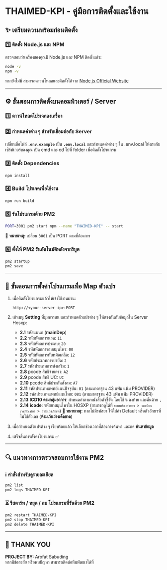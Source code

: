 # THAIMED-KPI - คู่มือการติดตั้งและใช้งาน

## ✨ เตรียมความพร้อมก่อนติดตั้ง
### 1️⃣ ติดตั้ง **Node.js** และ **NPM**
ตรวจสอบว่าเครื่องของคุณมี Node.js และ NPM ติดตั้งแล้ว:
```sh
node -v
npm -v
```
หากยังไม่มี สามารถดาวน์โหลดและติดตั้งได้จาก [Node.js Official Website](https://nodejs.org/)

---

## ⚙️ **ขั้นตอนการติดตั้งบนคอมพิวเตอร์ / Server**
### 1️⃣ ดาวน์โหลดโปรเจคลงเครื่อง

### 2️⃣ กำหนดค่าต่าง ๆ สำหรับเชื่อมต่อกับ Server
เปลี่ยนชื่อไฟล์ **`.env.example`** เป็น **`.env.local`**
และกำหนดค่าต่าง ๆ ใน .env.local ให้ตรงกับเซิร์ฟเวอร์ของคุณ
เปิด cmd และ cd ไปที่ folder เพื่อติดตั้งโปรแกรม 
### 3️⃣ ติดตั้ง Dependencies
```sh
npm install
```

### 4️⃣ Build โปรเจคเพื่อใช้งาน
```sh
npm run build
```

### 5️⃣ รันโปรแกรมด้วย PM2
```sh
PORT=3001 pm2 start npm --name "THAIMED-KPI" -- start
```
📌 **หมายเหตุ:** เปลี่ยน `3001` เป็น PORT ตามที่ต้องการ

### 6️⃣ ตั้งให้ PM2 รันอัตโนมัติหลังจากรีบูต
```sh
pm2 startup
pm2 save
```

---

## 🔧 **ขั้นตอนการตั้งค่าโปรแกรมเพื่อ Map ตัวแปร**
1. เมื่อติดตั้งโปรแกรมแล้วให้เข้าใช้งานผ่าน:
   ```
   http://<your-server-ip>:PORT
   ```
2. เข้าเมนู **Setting** ที่มุมขวาบน และกำหนดตัวแปรต่าง ๆ ให้ตรงกันกับข้อมูลใน Server Hosxp:
   - **2.1** รหัสแผนก (**mainDep**)
   - **2.2** รหัสหัตถการนวด: `11`
   - **2.3** รหัสหัตถการประคบ: `20`
   - **2.4** รหัสหัตถการอบสมุนไพร: `00`
   - **2.5** รหัสหัตถการทับหม้อเกลือ: `12`
   - **2.6** รหัสประเภทการบำบัด: `2`
   - **2.7** รหัสประเภทการส่งเสริม: `1`
   - **2.8** pcode สิทธิจ่ายตรง: `A2`
   - **2.9** pcode สิทธิ UC: `UC`
   - **2.10** pcode สิทธิประกันสังคม: `A7`
   - **2.11** รหัสประเภทแพทย์แผนปัจจุบัน: `01` (ตามมาตรฐาน 43 แฟ้ม แฟ้ม PROVIDER)
   - **2.12** รหัสประเภทแพทย์แผนไทย: `081` (ตามมาตรฐาน 43 แฟ้ม แฟ้ม PROVIDER)
   - **2.13** **ICD10 ตามกลุ่มอาการ**: กำหนดค่าตามหนังสือตัวชี้วัด โดยใช้ `%` ลงท้าย และคั่นด้วย `,`
   - **2.14** **icode**: รหัสยาสมุนไพรใน HOSXP (สามารถดูได้ที่ `ระบบห้องจ่ายยา > ทะเบียนเวชภัณฑ์ยา > รหัสเวชภัณฑ์`)
     📌 **หมายเหตุ:** หากไม่มีรหัสยา ให้ใส่ค่า Default หรือตัวอักษรที่ไม่ใช่ตัวเลข (**ห้ามเว้นว่างเด็ดขาด**)

3. เมื่อกำหนดตัวแปรต่าง ๆ เรียบร้อยแล้ว ให้เลือกช่วงเวลาที่ต้องการค้นหา และกด **ค้นหาข้อมูล**
4. เสร็จสิ้นการตั้งค่าโปรแกรม ✅

---

## 🔍 **แนวทางการตรวจสอบการใช้งาน PM2**
### ℹ️ คำสั่งสำหรับดูรายละเอียด
```sh
pm2 list
pm2 logs THAIMED-KPI
```

### ⏳ รีสตาร์ท / หยุด / ลบ โปรแกรมที่รันด้วย PM2
```sh
pm2 restart THAIMED-KPI
pm2 stop THAIMED-KPI
pm2 delete THAIMED-KPI
```

---

## 💪 THANK YOU
**PROJECT BY:** Arofat Sabuding  
หากมีข้อสงสัย หรือพบปัญหา สามารถติดต่อทีมพัฒนาได้ที่ **<your-contact-email>**


